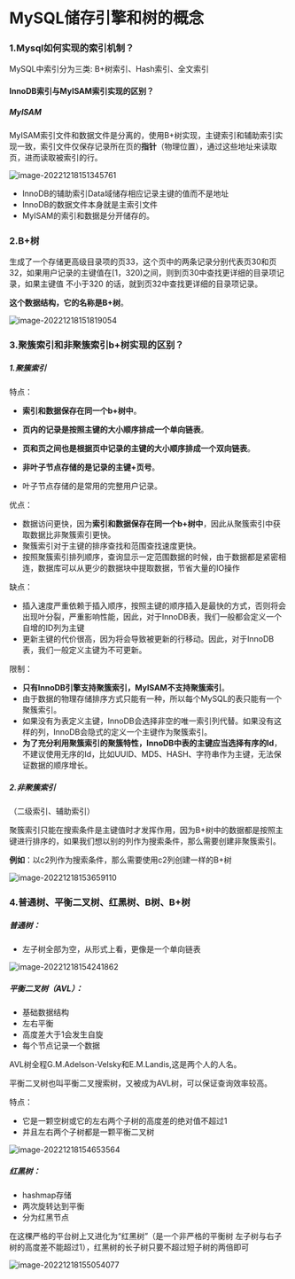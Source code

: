 # MySQL储存引擎和树的概念

### 1.Mysql如何实现的索引机制？

MySQL中索引分为三类: B+树索引、Hash索引、全文索引

#### InnoDB索引与MyISAM索引实现的区别？

##### MyISAM

MyISAM索引文件和数据文件是分离的，使用B+树实现，主键索引和辅助索引实现一致，索引文件仅保存记录所在页的**指针**（物理位置），通过这些地址来读取页，进而读取被索引的行。

![image-20221218151345761](images/image-20221218151345761.png)

- InnoDB的辅助索引Data域储存相应记录主键的值而不是地址
- InnoDB的数据文件本身就是主索引文件
- MyISAM的索引和数据是分开储存的。

### 2.B+树

生成了一个存储更高级目录项的页33，这个页中的两条记录分别代表页30和页32，如果用户记录的主键值在[1，320)之间，则到页30中查找更详细的目录项记录，如果主键值 不小于320 的话，就到页32中查找更详细的目录项记录。

**这个数据结构，它的名称是B+树**。

![image-20221218151819054](images/image-20221218151819054.png)

### 3.聚簇索引和非聚簇索引b+树实现的区别？

##### 1.聚簇索引

特点：

- **索引和数据保存在同一个b+树中**。
- **页内的记录是按照主键的大小顺序排成一个单向链表**。
- **页和页之间也是根据页中记录的主键的大小顺序排成一个双向链表**。

- **非叶子节点存储的是记录的主键+页号**。
- 叶子节点存储的是常用的完整用户记录。

优点：

- 数据访问更快，因为**索引和数据保存在同一个b+树中**，因此从聚簇索引中获取数据比非聚簇索引更快。
- 聚簇索引对于主键的排序查找和范围查找速度更快。
- 按照聚簇索引排列顺序，查询显示一定范围数据的时候，由于数据都是紧密相连，数据库可以从更少的数据块中提取数据，节省大量的IO操作

缺点：

- 插入速度严重依赖于插入顺序，按照主键的顺序插入是最快的方式，否则将会出现叶分裂，严重影响性能，因此，对于InnoDB表，我们一般都会定义一个自增的ID列为主键
- 更新主键的代价很高，因为将会导致被更新的行移动。因此，对于InnoDB表，我们一般定义主键为不可更新。

限制：

- **只有InnoDB引擎支持聚簇索引，MyISAM不支持聚簇索引**。
- 由于数据的物理存储排序方式只能有一种，所以每个MySQL的表只能有一个聚簇索引。
- 如果没有为表定义主键，InnoDB会选择非空的唯一索引列代替。如果没有这样的列，InnoDB会隐式的定义一个主键作为聚簇索引。
- **为了充分利用聚簇索引的聚簇特性，InnoDB中表的主键应当选择有序的Id**，不建议使用无序的Id，比如UUID、MD5、HASH、字符串作为主键，无法保证数据的顺序增长。

##### 2.非聚簇索引

（二级索引、辅助索引）

聚簇索引只能在搜索条件是主键值时才发挥作用，因为B+树中的数据都是按照主键进行排序的，如果我们想以别的列作为搜索条件，那么需要创建非聚簇索引。

**例如**：以c2列作为搜索条件，那么需要使用c2列创建一样的B+树

![image-20221218153659110](images/image-20221218153659110.png)

### 4.普通树、平衡二叉树、红黑树、B树、B+树

##### 普通树：

- 左子树全部为空，从形式上看，更像是一个单向链表

![image-20221218154241862](images/image-20221218154241862.png)

##### 平衡二叉树（AVL）：

- 基础数据结构
- 左右平衡
- 高度差大于1会发生自旋
- 每个节点记录一个数据

AVL树全程G.M.Adelson-Velsky和E.M.Landis,这是两个人的人名。

平衡二叉树也叫平衡二叉搜索树，又被成为AVL树，可以保证查询效率较高。

特点：

- 它是一颗空树或它的左右两个子树的高度差的绝对值不超过1
- 并且左右两个子树都是一颗平衡二叉树

![image-20221218154653564](images/image-20221218154653564.png)

##### 红黑树：

- hashmap存储
- 两次旋转达到平衡
- 分为红黑节点

在这棵严格的平台树上又进化为“红黑树”（是一个非严格的平衡树 左子树与右子树的高度差不能超过1），红黑树的长子树只要不超过短子树的两倍即可

![image-20221218155054077](images/image-20221218155054077.png)